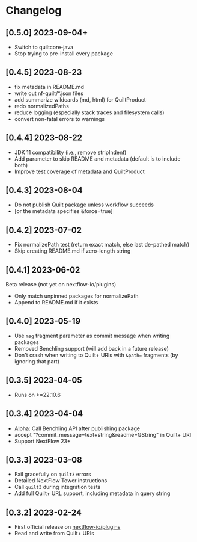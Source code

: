 # Changelog

## [0.5.0] 2023-09-04+

- Switch to quiltcore-java
- Stop trying to pre-install every package

## [0.4.5] 2023-08-23

- fix metadata in README.md
- write out nf-quilt/*.json files
- add summarize wildcards (md, html) for QuiltProduct
- redo normalizedPaths
- reduce logging (especially stack traces and filesystem calls)
- convert non-fatal errors to warnings

## [0.4.4] 2023-08-22

- JDK 11 compatibility (i.e., remove stripIndent)
- Add parameter to skip README and metadata (default is to include both)
- Improve test coverage of metadata and QuiltProduct

## [0.4.3] 2023-08-04

- Do not publish Quilt package unless workflow succeeds
- [or the metadata specifies &force=true]

## [0.4.2] 2023-07-02

- Fix normalizePath test (return exact match, else last de-pathed match)
- Skip creating README.md if zero-length string

## [0.4.1] 2023-06-02

Beta release (not yet on nextflow-io/plugins)

- Only match unpinned packages for normalizePath
- Append to README.md if it exists

## [0.4.0] 2023-05-19

- Use `msg` fragment parameter as commit message when writing packages
- Removed Benchling support (will add back in a future release)
- Don't crash when writing to Quilt+ URIs with `&path=` fragments (by ignoring that part)

## [0.3.5] 2023-04-05

- Runs on >=22.10.6

## [0.3.4] 2023-04-04

- Alpha: Call Benchling API after publishing package
- accept "?commit_message=text+string&readme=GString" in Quilt+ URI
- Support NextFlow 23+

## [0.3.3] 2023-03-08

- Fail gracefully on `quilt3` errors
- Detailed NextFlow Tower instructions
- Call `quilt3` during integration tests
- Add full Quilt+ URL support, including metadata in query string

## [0.3.2] 2023-02-24

- First official release on [nextflow-io/plugins](https://github.com/nextflow-io/plugins/commits/main/plugins.json)
- Read and write from Quilt+ URIs
